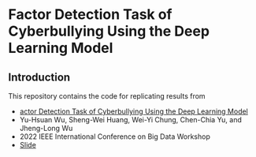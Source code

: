 # Factor Detection Task of Cyberbullying Using the Deep Learning Model


## Introduction
This repository contains the code for replicating results from

* [actor Detection Task of Cyberbullying Using the Deep Learning Model](https://link.springer.com/article/10.1007/s10489-022-03384-9)
* Yu-Hsuan Wu, Sheng-Wei Huang, Wei-Yi Chung, Chen-Chia Yu, and Jheng-Long Wu
* 2022 IEEE International Conference on Big Data Workshop
* [Slide](https://github.com/h30306/Factor-Detection-Task-of-Cyberbullying-Using-the-Deep-Learning-Model/blob/main/BigD809.pdf)

<!-- ## Flow Chart
<img src="./flow_chart.jpg" width="100%">

## Getting Started

* Build a new virtual environment 
* Install python3 requirements: `pip install -r requirements.txt`
* Run `cd ./Models` to the model folder
* Choose the parameter you want to run in the sh files to train different models
* Train your own models

## Training Insturctions

* Experiment configurations are found in `./Models/*.sh`
* Results model and logs are stored in the corresponding `output` directory under `VA_BERT_mask_sentiment*`.

## Adding Sentiment Words

* Under the `sense_data` folder, that is negative sentiment word and positive sentiment word, you can add the sentiment word to mask it

## Other Insturctions

* `result_statistic` can grep all the prediction result and indicator to the csv file
* `Graph` stores the visul of experimental result from the paper
* `data` contains the experimental data which already split to five fold, the split code and the statistic of masking coverage code is here too
* `notebooks` stores the multilabel regression model and the visulization code


 -->
